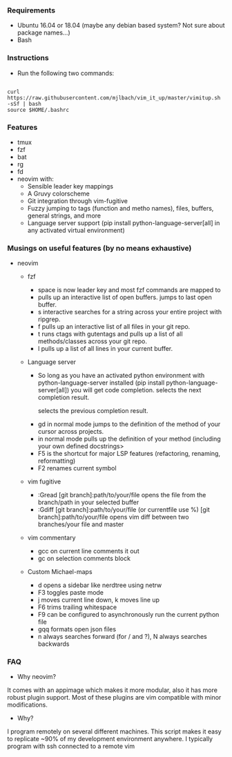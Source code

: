 ### Requirements

* Ubuntu 16.04 or 18.04 (maybe any debian based system? Not sure about package names...)
* Bash 

### Instructions
 
* Run the following two commands:

```

curl https://raw.githubusercontent.com/mjlbach/vim_it_up/master/vimitup.sh -sSf | bash 
source $HOME/.bashrc

```

### Features

* tmux
* fzf 
* bat
* rg
* fd
* neovim with:
    * Sensible leader key mappings
    * A Gruvy colorscheme
    * Git integration through vim-fugitive
    * Fuzzy jumping to tags (function and metho names), files, buffers, general strings, and more
    * Language server support (pip install python-language-server[all] in any activated virtual environment)
    
### Musings on useful features (by no means exhaustive)
* neovim
    * fzf
        * space is now leader key and most fzf commands are mapped to <space><key>
        * <space><space> pulls up an interactive list of open buffers. <space><space><return> jumps to last open buffer.
        * <space>s interactive searches for a string across your entire project with ripgrep.
        * <space>f pulls up an interactive list of all files in your git repo.
        * <space>t runs ctags with gutentags and pulls up a list of all methods/classes across your git repo.
        * <space>l pulls up a list of all lines in your current buffer. 
     
     * Language server
        * So long as you have an activated python environment with python-language-server installed (pip install python-language-server[all]) you will get code completion. <ctrl><n> selects the next completion result. <ctrl><p> selects the previous completion result.
        * gd in normal mode jumps to the definition of the method of your cursor across projects.
        * <shift><K> in normal mode pulls up the definition of your method (including your own defined docstrings>
        * F5 is the shortcut for major LSP features (refactoring, renaming, reformatting)
        * F2 renames current symbol
 
   * vim fugitive
        * :Gread [git branch]:path/to/your/file opens the file from the branch/path in your selected buffer
        * :Gdiff [git branch]:path/to/your/file (or currentfile use %) [git branch]:path/to/your/file opens vim diff between two branches/your file and master
        
   * vim commentary
       * gcc on current line comments it out
       * gc on selection comments block
       
   * Custom Michael-maps
       * <space>d opens a sidebar like nerdtree using netrw
       * F3 toggles paste mode
       * <alt>j moves current line down, <alt>k moves line up
       * F6 trims trailing whitespace
       * F9 can be configured to asynchronously run the current python file
       * gqq formats open json files
       * n always searches forward (for / and ?), N always searches backwards
 
 
### FAQ

* Why neovim? 

It comes with an appimage which makes it more modular, also it has more robust plugin support. Most of these plugins are vim compatible with minor modifications.

* Why? 

I program remotely on several different machines. This script makes it easy to replicate ~90% of my development environment anywhere. I typically program with ssh connected to a remote  vim 
